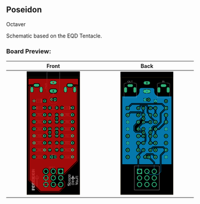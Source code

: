 ## Poseidon

Octaver

Schematic based on the EQD Tentacle.


### Board Preview: 

<!-- ##### Front -->

<!-- ![alt text](Poseidon_Front.png?raw=true) -->
<!--  <img src="Poseidon_Front.png?raw=true" width="50%" height="50%">

##### Back

![alt text](Poseidon_Back.png?raw=true) -->


Front             |  Back
:-------------------------:|:-------------------------:
<img src="Poseidon_Front.png?raw=true" width="60%" height="60%">  |  <img src="Poseidon_Back.png?raw=true" width="60%" height="60%">